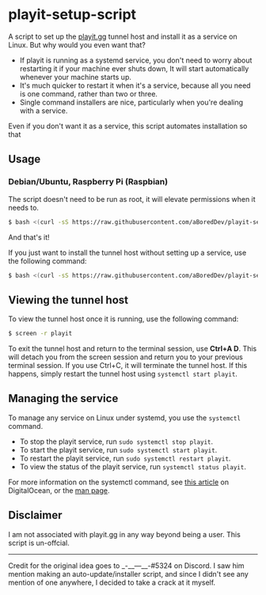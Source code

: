 # playit-setup-script
A script to set up the [playit.gg](https://playit.gg/) tunnel host and install it as a service on Linux.  But why would you even want that?
- If playit is running as a systemd service, you don't need to worry about restarting it if your machine ever shuts down,  It will start automatically whenever your machine starts up.
- It's much quicker to restart it when it's a service, because all you need is one command, rather than two or three.
- Single command installers are nice, particularly when you're dealing with a service.

Even if you don't want it as a service, this script automates installation so that 

## Usage
### Debian/Ubuntu, Raspberry Pi (Raspbian)
The script doesn't need to be run as root, it will elevate permissions when it needs to.
```bash
$ bash <(curl -sS https://raw.githubusercontent.com/aBoredDev/playit-setup-script/main/playit-setup.sh)
```
And that's it!

If you just want to install the tunnel host without setting up a service, use the following command:
```bash
$ bash <(curl -sS https://raw.githubusercontent.com/aBoredDev/playit-setup-script/main/playit-setup.sh) --no-service
```
## Viewing the tunnel host
To view the tunnel host once it is running, use the following command:
```bash
$ screen -r playit
```
To exit the tunnel host and return to the terminal session, use __Ctrl+A D__.  This will detach you from the screen session and return you to your previous terminal session.  If you use Ctrl+C, it will terminate the tunnel host.  If this happens, simply restart the tunnel host using `systemctl start playit`.

## Managing the service
To manage any service on Linux under systemd, you use the `systemctl` command.
- To stop the playit service, run `sudo systemctl stop playit`.
- To start the playit service, run `sudo systemctl start playit`.
- To restart the playit service, run `sudo systemctl restart playit`.
- To view the status of the playit service, run `systemctl status playit`.

For more information on the systemctl command, see [this article](https://www.digitalocean.com/community/tutorials/how-to-use-systemctl-to-manage-systemd-services-and-units) on DigitalOcean, or the [man page](https://www.man7.org/linux/man-pages/man1/systemctl.1.html).

## Disclaimer
I am not associated with playit.gg in any way beyond being a user.  This script is un-offcial.

---

Credit for the original idea goes to \_-\_\_—\_\_-#5324 on Discord.  I saw him mention making an auto-update/installer script, and since I didn't see any mention of one anywhere, I decided to take a crack at it myself.